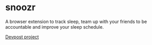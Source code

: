 # snoozr
A browser extension to track sleep, team up with your friends to be accountable and improve your sleep schedule.

[Devpost project](https://devpost.com/software/1006139/joins/--gL227ic9ykiBQ7idhjdg)

